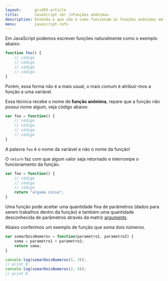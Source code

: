 ```yaml
---
layout:      grid93-article
title:       JavaScript <br />Funções anônimas
description: Entenda o que são e como funcionam as funções anônimas em JavaScript
menu:        javascript-refs
---
```


Em JavaScript podemos escrever funções naturalmente como o exemplo abaixo:

```javascript
function foo() {
    // código
    // código
    // código
    // código
}
```

Porém, essa forma não é a mais usual, o mais comum é atribuir-mos a função a uma variável.

Essa técnica recebe o nome de __função anônima__, repare que a função não possui nome algum, veja código abaixo:

```javascript
var foo = function() {
    // código
    // código
    // código
    // código
}
```

A palavra `foo` é o nome da variável e não o nome da função!

O `return` faz com que algum valor seja retornado e interrompe o funcionamento da função.

```javascript
var foo = function() {
    // código
    // código
    // código
    return "alguma coisa";
}
```

Uma função pode aceitar uma quantidade fixa de parâmetros (dados para serem trabalhos dentro da função) e também 
uma quantidade desconhecida de parâmetros através da matriz [arguments](/javascript/refs/funcoes-argumentos/).

Abaixo conferimos um exemplo de função que soma dois números.

```javascript
var somarDoisNumeros = function(parametro1, parametro2) {
    soma = parametro1 + parametro2;
    return soma;
}

console.log(somarDoisNumeros(5, 3));
// print 8
console.log(somarDoisNumeros(2, 4));
// print 6
```
